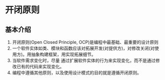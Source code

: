 # 开闭原则

## 基本介绍

1. 开闭原则(Open Closed Principle, OCP)是编程中最基础、最重要的设计原则
2. 一个软件实体如类、模块和函数应该对拓展开发(对提供方)，对修改关闭(对使用方)。用抽象构建框架，用实现拓展细节。
3. 当软件需求变化时，尽量 通过扩展软件实体的行为来实现变化，而不是通过修改已有的代码来实现变化。
4. 编程中遵循其他原则，以及使用设计模式的目的就是遵循开闭原则。